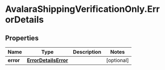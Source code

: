 # AvalaraShippingVerificationOnly.ErrorDetails

## Properties

Name | Type | Description | Notes
------------ | ------------- | ------------- | -------------
**error** | [**ErrorDetailsError**](ErrorDetailsError.md) |  | [optional] 


